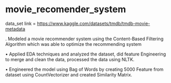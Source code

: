 # movie_recomender_system

data_set link = https://www.kaggle.com/datasets/tmdb/tmdb-movie-metadata

. Modeled a movie recommender system using the Content-Based Filtering Algorithm which was able to optimize the recommending system

• Applied EDA techniques and analyzed the dataset, did feature Engineering to merge and clean the data, processed the data using NLTK.

• Engineered the model using Bag of Words by creating 5000 Feature from dataset using CountVectorizer and created Similarity Matrix.
